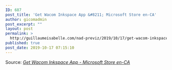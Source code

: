 ```yaml
---
ID: 687
post_title: 'Get Wacom Inkspace App &#8211; Microsoft Store en-CA'
author: gicomadmin
post_excerpt: ""
layout: post
permalink: >
  http://guillaumeisabelle.com/nad-previz/2019/10/17/get-wacom-inkspace-app-microsoft-store-en-ca/
published: true
post_date: 2019-10-17 07:15:10
---
```

Source: *[Get Wacom Inkspace App - Microsoft Store en-CA][1]*

 [1]: https://www.microsoft.com/en-ca/p/wacom-inkspace-app/9ng5x2820fgx?rtc=1&activetab=pivot:overviewtab